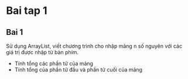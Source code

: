 # Bai tap 1
## Bai 1
Sử dụng ArrayList, viết chương trình cho nhập mảng n số nguyên với 
các giá trị được nhập từ bàn phím. 
 + Tính tổng các phần tử của mảng
 + Tính tổng của phần tử đầu và phần tử cuối của mảng 